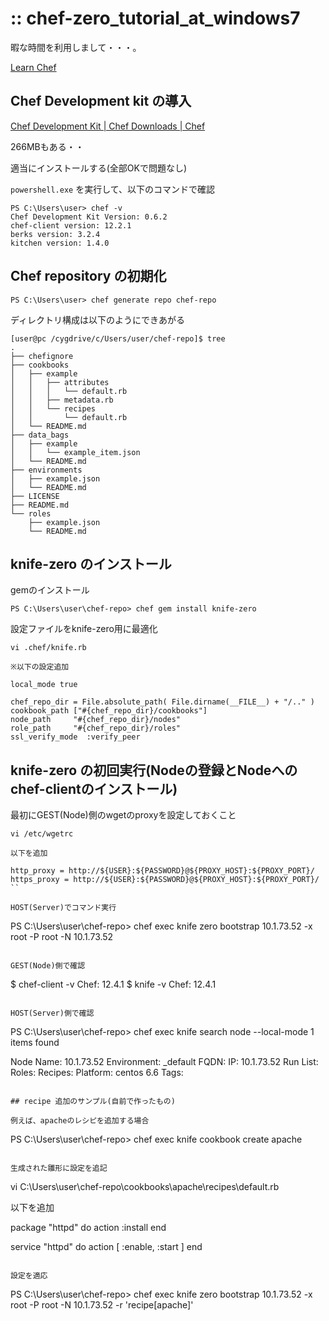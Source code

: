 :: chef-zero_tutorial_at_windows7
===

暇な時間を利用しまして・・・。

[Learn Chef](https://learn.chef.io/)

## Chef Development kit の導入

[Chef Development Kit | Chef Downloads | Chef](https://downloads.chef.io/chef-dk/windows/#/)

266MBもある・・

適当にインストールする(全部OKで問題なし)

`powershell.exe` を実行して、以下のコマンドで確認

```
PS C:\Users\user> chef -v
Chef Development Kit Version: 0.6.2
chef-client version: 12.2.1
berks version: 3.2.4
kitchen version: 1.4.0
```

## Chef repository の初期化

```
PS C:\Users\user> chef generate repo chef-repo
```

ディレクトリ構成は以下のようにできあがる

```
[user@pc /cygdrive/c/Users/user/chef-repo]$ tree
.
├── chefignore
├── cookbooks
│   ├── example
│   │   ├── attributes
│   │   │   └── default.rb
│   │   ├── metadata.rb
│   │   └── recipes
│   │       └── default.rb
│   └── README.md
├── data_bags
│   ├── example
│   │   └── example_item.json
│   └── README.md
├── environments
│   ├── example.json
│   └── README.md
├── LICENSE
├── README.md
└── roles
    ├── example.json
    └── README.md
```

## knife-zero のインストール

gemのインストール

```
PS C:\Users\user\chef-repo> chef gem install knife-zero
```

設定ファイルをknife-zero用に最適化

```
vi .chef/knife.rb

※以下の設定追加

local_mode true

chef_repo_dir = File.absolute_path( File.dirname(__FILE__) + "/.." )
cookbook_path ["#{chef_repo_dir}/cookbooks"]
node_path     "#{chef_repo_dir}/nodes"
role_path     "#{chef_repo_dir}/roles"
ssl_verify_mode  :verify_peer
```

## knife-zero の初回実行(Nodeの登録とNodeへのchef-clientのインストール)

最初にGEST(Node)側のwgetのproxyを設定しておくこと

```
vi /etc/wgetrc

以下を追加

http_proxy = http://${USER}:${PASSWORD}@${PROXY_HOST}:${PROXY_PORT}/
https_proxy = http://${USER}:${PASSWORD}@${PROXY_HOST}:${PROXY_PORT}/
``

HOST(Server)でコマンド実行

```
PS C:\Users\user\chef-repo> chef exec knife zero bootstrap 10.1.73.52 -x root -P root -N 10.1.73.52
```

GEST(Node)側で確認

```
$ chef-client -v
Chef: 12.4.1
$ knife -v
Chef: 12.4.1
```

HOST(Server)側で確認

```
PS C:\Users\user\chef-repo> chef exec knife search node --local-mode
1 items found

Node Name:   10.1.73.52
Environment: _default
FQDN:
IP:          10.1.73.52
Run List:
Roles:
Recipes:
Platform:    centos 6.6
Tags:
```

## recipe 追加のサンプル(自前で作ったもの)

例えば、apacheのレシピを追加する場合

```
PS C:\Users\user\chef-repo> chef exec knife cookbook create apache
```

生成された雛形に設定を追記

```
vi C:\Users\user\chef-repo\cookbooks\apache\recipes\default.rb

以下を追加

package "httpd" do
  action :install
end

service "httpd" do
  action [ :enable, :start ]
end
```

設定を適応

```
PS C:\Users\user\chef-repo> chef exec knife zero bootstrap 10.1.73.52 -x root -P root -N 10.1.73.52 -r 'recipe[apache]'
```
